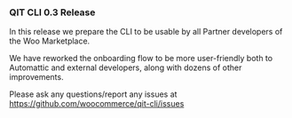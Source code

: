 ### QIT CLI 0.3 Release

In this release we prepare the CLI to be usable by all Partner developers of the Woo Marketplace.

We have reworked the onboarding flow to be more user-friendly both to Automattic and external developers, along with dozens of other improvements.

Please ask any questions/report any issues at https://github.com/woocommerce/qit-cli/issues
